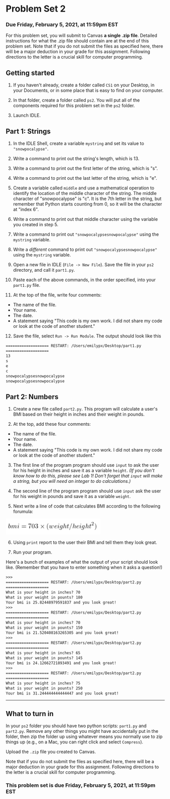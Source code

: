 # Problem Set 2
### Due Friday, February 5, 2021, at 11:59pm EST

For this problem set, you will submit to Canvas **a single .zip file**. Detailed instructions for what the .zip file should contain are at the end of this problem set. Note that if you do not submit the files as specified here, there will be a major deduction in your grade for this assignment. Following directions to the letter is a crucial skill for computer programming.

## Getting started

1. If you haven't already, create a folder called `CS1` on your Desktop, in your Documents, or in some place that is easy to find on your computer.

2. In that folder, create a folder called `ps2`. You will put all of the components required for this problem set in the `ps2` folder.

3. Launch IDLE.

## Part 1: Strings

1. In the IDLE Shell, create a variable `mystring` and set its value to `"snowpocalypse"`. 

2. Write a command to print out the string's length, which is 13.

3. Write a command to print out the first letter of the string, which is "s".

4. Write a command to print out the last letter of the string, which is "e".

5. Create a variable called `middle` and use a mathematical operation to identify the location of the middle character of the string. The middle character of "snowpocalypse" is "c". It is the 7th letter in the string, but remember that Python starts counting from 0, so it will be the character at "index 6". 

6. Write a command to print out that middle character using the variable you created in step 5.

7. Write a command to print out `"snowpocalypsesnowpocalypse"` using the `mystring` variable. 

8. Write a *different* command to print out `"snowpocalypsesnowpocalypse"` using the `mystring` variable. 

9. Open a new file in IDLE (`File -> New File`). Save the file in your `ps2` directory, and call it `part1.py`.

10. Paste each of the above commands, in the order specified, into your `part1.py` file.

11. At the top of the file, write four comments:

* The name of the file.
* Your name.
* The date.
* A statement saying "This code is my own work. I did not share my code or look at the code of another student."

12. Save the file, select `Run -> Run Module`. The output should look like this

```
=================== RESTART: /Users/emilypx/Desktop/part1.py ===================
13
s
e
c
snowpocalypsesnowpocalypse
snowpocalypsesnowpocalypse
```


## Part 2: Numbers

1. Create a new file called `part2.py`. This program will calculate a user's BMI based on their height in inches and their weight in pounds.

2. At the top, add these four comments: 

* The name of the file.
* Your name.
* The date.
* A statement saying "This code is my own work. I did not share my code or look at the code of another student."

3. The first line of the program program should use `input` to ask the user for his height in inches and save it as a variable `height`. *(If you don't know how to do this, please see Lab 1! Don't forget that `input` will make a string, but you will need an integer to do calculations.)*

4. The second line of the program program should use `input` ask the user for his weight in pounds and save it as a variable `weight`. 

5. Next write a line of code that calculates BMI according to the following forumula:

<img src="formula.png" width=300>

6. Using `print` report to the user their BMI and tell them they look great.

7. Run your program.

Here's a bunch of examples of what the output of your script should look like. (Remember that you have to enter something when it asks a question!)

```
>>> 
=================== RESTART: /Users/emilypx/Desktop/part2.py ===================
What is your height in inches? 70
What is your weight in pounts? 180
Your bmi is 25.82448979591837 and you look great!
>>> 
=================== RESTART: /Users/emilypx/Desktop/part2.py ===================
What is your height in inches? 70
What is your weight in pounts? 150
Your bmi is 21.520408163265305 and you look great!
>>> 
=================== RESTART: /Users/emilypx/Desktop/part2.py ===================
What is your height in inches? 65
What is your weight in pounts? 145
Your bmi is 24.12662721893491 and you look great!
>>> 
=================== RESTART: /Users/emilypx/Desktop/part2.py ===================
What is your height in inches? 75
What is your weight in pounts? 250
Your bmi is 31.244444444444447 and you look great!
```

---

## What to turn in
In your `ps2` folder you should have two python scripts: `part1.py` and `part2.py`. Remove any other things you might have accidentally put in the folder, then zip the folder up using whatever means you normally use to zip things up (e.g., on a Mac, you can right click and select `Compress`).

Upload the `.zip` file you created to Canvas. 

Note that if you do not submit the files as specified here, there will be a major deduction in your grade for this assignment. Following directions to the letter is a crucial skill for computer programming.

### This problem set is due Friday, February 5, 2021, at 11:59pm EST


